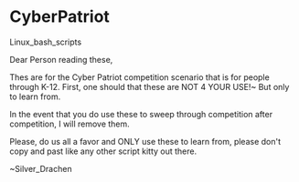 # CyberPatriot
Linux_bash_scripts


Dear Person reading these,

Thes are for the Cyber Patriot competition scenario that is for people through K-12.
First, one should that these are NOT 4 YOUR USE!~
But only to learn from.

In the event that you do use these to sweep through competition after competition, I will remove them.

Please, do us all a favor and ONLY use these to learn from, please don't copy and past like any other script kitty out there.

~Silver_Drachen
